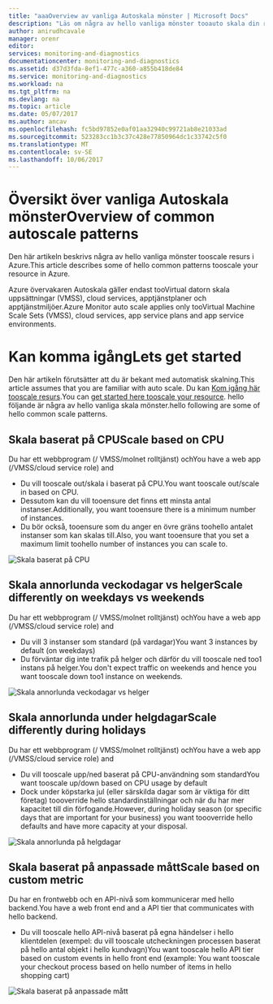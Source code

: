 ```yaml
---
title: "aaaOverview av vanliga Autoskala mönster | Microsoft Docs"
description: "Läs om några av hello vanliga mönster tooauto skala din resurs i Azure."
author: anirudhcavale
manager: orenr
editor: 
services: monitoring-and-diagnostics
documentationcenter: monitoring-and-diagnostics
ms.assetid: d37d3fda-8ef1-477c-a360-a855b418de84
ms.service: monitoring-and-diagnostics
ms.workload: na
ms.tgt_pltfrm: na
ms.devlang: na
ms.topic: article
ms.date: 05/07/2017
ms.author: ancav
ms.openlocfilehash: fc5bd97852e0af01aa32940c99721ab8e21033ad
ms.sourcegitcommit: 523283cc1b3c37c428e77850964dc1c33742c5f0
ms.translationtype: MT
ms.contentlocale: sv-SE
ms.lasthandoff: 10/06/2017
---
```

# <a name="overview-of-common-autoscale-patterns"></a><span data-ttu-id="d22ae-103">Översikt över vanliga Autoskala mönster</span><span class="sxs-lookup"><span data-stu-id="d22ae-103">Overview of common autoscale patterns</span></span>
<span data-ttu-id="d22ae-104">Den här artikeln beskrivs några av hello vanliga mönster tooscale resurs i Azure.</span><span class="sxs-lookup"><span data-stu-id="d22ae-104">This article describes some of hello common patterns tooscale your resource in Azure.</span></span>

<span data-ttu-id="d22ae-105">Azure övervakaren Autoskala gäller endast tooVirtual datorn skala uppsättningar (VMSS), cloud services, apptjänstplaner och apptjänstmiljöer.</span><span class="sxs-lookup"><span data-stu-id="d22ae-105">Azure Monitor auto scale applies only tooVirtual Machine Scale Sets (VMSS), cloud services, app service plans and app service environments.</span></span> 

# <a name="lets-get-started"></a><span data-ttu-id="d22ae-106">Kan komma igång</span><span class="sxs-lookup"><span data-stu-id="d22ae-106">Lets get started</span></span>

<span data-ttu-id="d22ae-107">Den här artikeln förutsätter att du är bekant med automatisk skalning.</span><span class="sxs-lookup"><span data-stu-id="d22ae-107">This article assumes that you are familiar with auto scale.</span></span> <span data-ttu-id="d22ae-108">Du kan [Kom igång här tooscale resurs][1].</span><span class="sxs-lookup"><span data-stu-id="d22ae-108">You can [get started here tooscale your resource][1].</span></span> <span data-ttu-id="d22ae-109">hello följande är några av hello vanliga skala mönster.</span><span class="sxs-lookup"><span data-stu-id="d22ae-109">hello following are some of hello common scale patterns.</span></span>

## <a name="scale-based-on-cpu"></a><span data-ttu-id="d22ae-110">Skala baserat på CPU</span><span class="sxs-lookup"><span data-stu-id="d22ae-110">Scale based on CPU</span></span>

<span data-ttu-id="d22ae-111">Du har ett webbprogram (/ VMSS/molnet rolltjänst) och</span><span class="sxs-lookup"><span data-stu-id="d22ae-111">You have a web app (/VMSS/cloud service role) and</span></span> 

- <span data-ttu-id="d22ae-112">Du vill tooscale out/skala i baserat på CPU.</span><span class="sxs-lookup"><span data-stu-id="d22ae-112">You want tooscale out/scale in based on CPU.</span></span>
- <span data-ttu-id="d22ae-113">Dessutom kan du vill tooensure det finns ett minsta antal instanser.</span><span class="sxs-lookup"><span data-stu-id="d22ae-113">Additionally, you want tooensure there is a minimum number of instances.</span></span> 
- <span data-ttu-id="d22ae-114">Du bör också, tooensure som du anger en övre gräns toohello antalet instanser som kan skalas till.</span><span class="sxs-lookup"><span data-stu-id="d22ae-114">Also, you want tooensure that you set a maximum limit toohello number of instances you can scale to.</span></span>

![Skala baserat på CPU][2]

## <a name="scale-differently-on-weekdays-vs-weekends"></a><span data-ttu-id="d22ae-116">Skala annorlunda veckodagar vs helger</span><span class="sxs-lookup"><span data-stu-id="d22ae-116">Scale differently on weekdays vs weekends</span></span>

<span data-ttu-id="d22ae-117">Du har ett webbprogram (/ VMSS/molnet rolltjänst) och</span><span class="sxs-lookup"><span data-stu-id="d22ae-117">You have a web app (/VMSS/cloud service role) and</span></span>

- <span data-ttu-id="d22ae-118">Du vill 3 instanser som standard (på vardagar)</span><span class="sxs-lookup"><span data-stu-id="d22ae-118">You want 3 instances by default (on weekdays)</span></span>
- <span data-ttu-id="d22ae-119">Du förväntar dig inte trafik på helger och därför du vill tooscale ned too1 instans på helger.</span><span class="sxs-lookup"><span data-stu-id="d22ae-119">You don't expect traffic on weekends and hence you want tooscale down too1 instance on weekends.</span></span>

![Skala annorlunda veckodagar vs helger][3]

## <a name="scale-differently-during-holidays"></a><span data-ttu-id="d22ae-121">Skala annorlunda under helgdagar</span><span class="sxs-lookup"><span data-stu-id="d22ae-121">Scale differently during holidays</span></span>

<span data-ttu-id="d22ae-122">Du har ett webbprogram (/ VMSS/molnet rolltjänst) och</span><span class="sxs-lookup"><span data-stu-id="d22ae-122">You have a web app (/VMSS/cloud service role) and</span></span> 

- <span data-ttu-id="d22ae-123">Du vill tooscale upp/ned baserat på CPU-användning som standard</span><span class="sxs-lookup"><span data-stu-id="d22ae-123">You want tooscale up/down based on CPU usage by default</span></span>
- <span data-ttu-id="d22ae-124">Dock under köpstarka jul (eller särskilda dagar som är viktiga för ditt företag) toooverride hello standardinställningar och när du har mer kapacitet till din förfogande.</span><span class="sxs-lookup"><span data-stu-id="d22ae-124">However, during holiday season (or specific days that are important for your business) you want toooverride hello defaults and have more capacity at your disposal.</span></span>

![Skala annorlunda på helgdagar][4]

## <a name="scale-based-on-custom-metric"></a><span data-ttu-id="d22ae-126">Skala baserat på anpassade mått</span><span class="sxs-lookup"><span data-stu-id="d22ae-126">Scale based on custom metric</span></span>

<span data-ttu-id="d22ae-127">Du har en frontwebb och en API-nivå som kommunicerar med hello backend.</span><span class="sxs-lookup"><span data-stu-id="d22ae-127">You have a web front end and a API tier that communicates with hello backend.</span></span> 

- <span data-ttu-id="d22ae-128">Du vill tooscale hello API-nivå baserat på egna händelser i hello klientdelen (exempel: du vill tooscale utcheckningen processen baserat på hello antal objekt i hello kundvagn)</span><span class="sxs-lookup"><span data-stu-id="d22ae-128">You want tooscale hello API tier based on custom events in hello front end (example: You want tooscale your checkout process based on hello number of items in hello shopping cart)</span></span>

![Skala baserat på anpassade mått][5]

<!--Reference-->
[1]: ./monitoring-autoscale-get-started.md
[2]: ./media/monitoring-autoscale-common-scale-patterns/scale-based-on-cpu.png
[3]: ./media/monitoring-autoscale-common-scale-patterns/weekday-weekend-scale.png
[4]: ./media/monitoring-autoscale-common-scale-patterns/holidays-scale.png
[5]: ./media/monitoring-autoscale-common-scale-patterns/custom-metric-scale.png